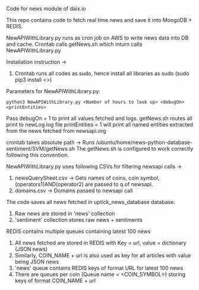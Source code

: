 Code for news module of daix.io

This repo contains code to fetch real time news and save it into MongoDB + REDIS. 

NewAPIWithLibrary.py runs as cron job on AWS to write news data into DB and cache. 
Crontab calls getNews.sh which inturn calls NewAPIWithLibrary.py


Installation instruction ->
1. Crontab runs all codes as sudo, hence install all libraries as sudo (sudo pip3 install <>)

Parameters for NewAPIWithLibrary.py:
```
python3 NewAPIWithLibrary.py <Number of hours to look up> <debugOn> <printEntities>
```

Pass debugOn = 1 to print all values fetched and logs. getNews.sh routes all print to newLog.log file
printEntities = 1 will print all named entities extracted from the news fetched from newsapi.org

crontab takes absolute path -> Runs /ubuntu/home/news-python-database-sentiment/SVM/getNews.sh
The getNews.sh is configured to work correctly following this convention. 

NewAPIWithLibrary.py uses following CSVs for filtering newsapi calls ->
1. newsQuerySheet.csv -> Gets names of coins, coin symbol, (operators1)AND(operator2) are passed to q of newsapi.
2. domains.csv -> Domains passed to newsapi call 

The code saves all news fetched in uptick_news_database database.
1. Raw news are stored in 'news' collection
2. 'sentiment' collection stores raw news + sentiments

REDIS contains multiple queues containing latest 100 news
1. All news fetched are stored in REDIS with Key = url, value = dictionary (JSON news)
2. Similarly, COIN_NAME + url is also used as key for all articles with value being JSON news
3. 'news' queue contains REDIS keys of format URL for latest 100 news
4. There are queues per coin (Queue name = <COIN_SYMBOL>) storing keys of format COIN_NAME + url